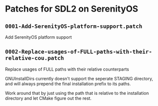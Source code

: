 # Patches for SDL2 on SerenityOS

## `0001-Add-SerenityOS-platform-support.patch`

Add SerenityOS platform support


## `0002-Replace-usages-of-FULL-paths-with-their-relative-cou.patch`

Replace usages of FULL paths with their relative counterparts

GNUInstallDirs currently doesn't support the seperate STAGING directory,
and will always prepend the final installation prefix to its paths.

Work around that by just using the path that is relative to the
installation directory and let CMake figure out the rest.

